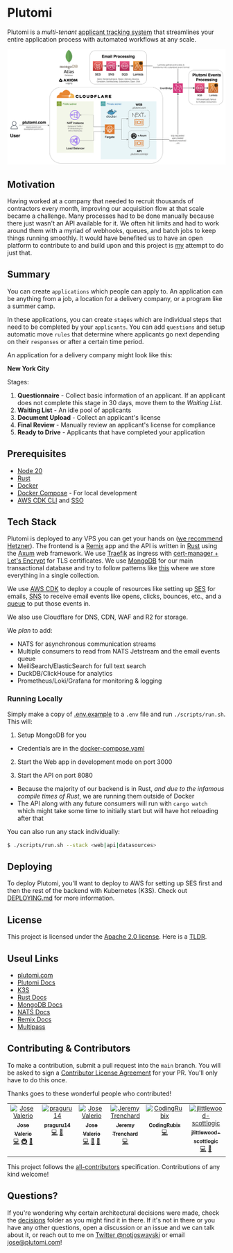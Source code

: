 # Plutomi

Plutomi is a _multi-tenant_ [applicant tracking system](https://en.wikipedia.org/wiki/Applicant_tracking_system) that streamlines your entire application process with automated workflows at any scale.

![infra](./images/infra.png)

## Motivation

Having worked at a company that needed to recruit thousands of contractors every month, improving our acquisition flow at that scale became a challenge. Many processes had to be done manually because there just wasn't an API available for it. We often hit limits and had to work around them with a myriad of webhooks, queues, and batch jobs to keep things running smoothly. It would have benefited us to have an open platform to contribute to and build upon and this project is [my](https://twitter.com/notjoswayski) attempt to do just that.

## Summary

You can create `applications` which people can apply to. An application can be anything from a job, a location for a delivery company, or a program like a summer camp.

In these applications, you can create `stages` which are individual steps that need to be completed by your `applicants`. You can add `questions` and setup automatic move `rules` that determine where applicants go next depending on their `responses` or after a certain time period.

An application for a delivery company might look like this:

**New York City**

Stages:

1. **Questionnaire** - Collect basic information of an applicant. If an applicant does not complete this stage in 30 days, move them to the _Waiting List_.
2. **Waiting List** - An idle pool of applicants
3. **Document Upload** - Collect an applicant's license
4. **Final Review** - Manually review an applicant's license for compliance
5. **Ready to Drive** - Applicants that have completed your application

## Prerequisites

- [Node 20](https://nodejs.org/en/download)
- [Rust](https://www.rust-lang.org/tools/install)
- [Docker](https://docs.docker.com/get-docker/)
- [Docker Compose](https://docs.docker.com/compose/install/) - For local development
- [AWS CDK CLI](https://docs.aws.amazon.com/cdk/v2/guide/getting_started.html#getting_started_install) and [SSO](https://docs.aws.amazon.com/cli/latest/userguide/cli-configure-sso.html)

## Tech Stack

Plutomi is deployed to any VPS you can get your hands on ([we recommend Hetzner](https://hetzner.cloud/?ref=7BufEUOAUm8x)). The frontend is a [Remix](https://remix.run/) app and the API is written in [Rust](https://www.rust-lang.org/) using the [Axum](https://github.com/tokio-rs/axum) web framework. We use [Traefik](https://traefik.io/) as ingress with [cert-manager + Let's Encrypt](https://letsencrypt.org/) for TLS certificates. We use [MongoDB](https://www.mongodb.com/) for our main transactional database and try to follow patterns like [this](https://youtu.be/IYlWOk9Hu5g?t=1094) where we store everything in a single collection.

We use [AWS CDK](https://aws.amazon.com/cdk/) to deploy a couple of resources like setting up [SES](https://aws.amazon.com/ses/) for emails, [SNS](https://aws.amazon.com/sns/) to receive email events like opens, clicks, bounces, etc., and a [queue](https://aws.amazon.com/sqs/) to put those events in.

We also use Cloudflare for DNS, CDN, WAF and R2 for storage.

We _plan_ to add:

- NATS for asynchronous communication streams
- Multiple consumers to read from NATS Jetstream and the email events queue
- MeiliSearch/ElasticSearch for full text search
- DuckDB/ClickHouse for analytics
- Prometheus/Loki/Grafana for monitoring & logging

### Running Locally

Simply make a copy of [.env.example](.env.example) to a `.env` file and run `./scripts/run.sh`. This will:

1. Setup MongoDB for you

- Credentials are in the [docker-compose.yaml](./docker-compose.yaml)

2. Start the Web app in development mode on port 3000

3. Start the API on port 8080

- Because the majority of our backend is in Rust, _and due to the infamous compile times of Rust_, we are running them outside of Docker
- The API along with any future consumers will run with `cargo watch` which might take some time to initially start but will have hot reloading after that

You can also run any stack individually:

```bash
$ ./scripts/run.sh --stack <web|api|datasources>
```

## Deploying

To deploy Plutomi, you'll want to deploy to AWS for setting up SES first and then the rest of the backend with Kubernetes (K3S). Check out [DEPLOYING.md](DEPLOYING.md) for more information.

## License

This project is licensed under the [Apache 2.0 license](LICENSE). Here is a [TLDR](https://www.tldrlegal.com/license/apache-license-2-0-apache-2-0).

## Useul Links

- [plutomi.com](https://plutomi.com)
- [Plutomi Docs](https://plutomi.com/docs)
- [K3S](https://k3s.io)
- [Rust Docs](https://doc.rust-lang.org/)
- [MongoDB Docs](https://docs.mongodb.com/)
- [NATS Docs](https://docs.nats.io/)
- [Remix Docs](https://remix.run/docs/en/main)
- [Multipass](https://multipass.run/)

## Contributing & Contributors

To make a contribution, submit a pull request into the `main` branch. You will be asked to sign a [Contributor License Agreement](https://en.wikipedia.org/wiki/Contributor_License_Agreement) for your PR. You'll only have to do this once.

Thanks goes to these wonderful people who contributed!

<!-- ALL-CONTRIBUTORS-LIST:START - Do not remove or modify this section -->
<!-- prettier-ignore-start -->
<!-- markdownlint-disable -->
<table>
  <tbody>
    <tr>
      <td align="center" valign="top" width="14.28%"><a href="https://github.com/joswayski"><img src="https://avatars.githubusercontent.com/u/22891173?v=4?s=100" width="100px;" alt="Jose Valerio"/><br /><sub><b>Jose Valerio</b></sub></a><br /><a href="https://github.com/plutomi/plutomi/commits?author=joswayski" title="Code">💻</a> <a href="#infra-joswayski" title="Infrastructure (Hosting, Build-Tools, etc)">🚇</a> <a href="#maintenance-joswayski" title="Maintenance">🚧</a></td>
      <td align="center" valign="top" width="14.28%"><a href="https://github.com/praguru14"><img src="https://avatars.githubusercontent.com/u/48213609?v=4?s=100" width="100px;" alt="praguru14"/><br /><sub><b>praguru14</b></sub></a><br /><a href="https://github.com/plutomi/plutomi/commits?author=praguru14" title="Code">💻</a> <a href="#maintenance-praguru14" title="Maintenance">🚧</a></td>
      <td align="center" valign="top" width="14.28%"><a href="https://github.com/mazupicua"><img src="https://avatars.githubusercontent.com/u/37680756?v=4?s=100" width="100px;" alt="Jose Valerio"/><br /><sub><b>Jose Valerio</b></sub></a><br /><a href="https://github.com/plutomi/plutomi/commits?author=mazupicua" title="Code">💻</a> <a href="#maintenance-mazupicua" title="Maintenance">🚧</a> <a href="https://github.com/plutomi/plutomi/issues?q=author%3Amazupicua" title="Bug reports">🐛</a></td>
      <td align="center" valign="top" width="14.28%"><a href="https://github.com/Jeremyjay121"><img src="https://avatars.githubusercontent.com/u/94778748?v=4?s=100" width="100px;" alt="Jeremy Trenchard"/><br /><sub><b>Jeremy Trenchard</b></sub></a><br /><a href="https://github.com/plutomi/plutomi/commits?author=Jeremyjay121" title="Code">💻</a></td>
      <td align="center" valign="top" width="14.28%"><a href="https://github.com/CodingRubix"><img src="https://avatars.githubusercontent.com/u/94731024?v=4?s=100" width="100px;" alt="CodingRubix"/><br /><sub><b>CodingRubix</b></sub></a><br /><a href="https://github.com/plutomi/plutomi/commits?author=CodingRubix" title="Code">💻</a></td>
      <td align="center" valign="top" width="14.28%"><a href="https://github.com/jlittlewood-scottlogic"><img src="https://avatars.githubusercontent.com/u/124571917?v=4?s=100" width="100px;" alt="jlittlewood-scottlogic"/><br /><sub><b>jlittlewood-scottlogic</b></sub></a><br /><a href="https://github.com/plutomi/plutomi/commits?author=jlittlewood-scottlogic" title="Code">💻</a> <a href="#design-jlittlewood-scottlogic" title="Design">🎨</a></td>
    </tr>
  </tbody>
</table>

<!-- markdownlint-restore -->
<!-- prettier-ignore-end -->

<!-- ALL-CONTRIBUTORS-LIST:END -->

This project follows the [all-contributors](https://github.com/all-contributors/all-contributors) specification. Contributions of any kind welcome!

## Questions?

If you're wondering why certain architectural decisions were made, check the [decisions](./decisions/README.md) folder as you might find it in there. If it's not in there or you have any other questions, open a discussion or an issue and we can talk about it, or reach out to me on [Twitter @notjoswayski](https://twitter.com/notjoswayski) or email jose@plutomi.com!
